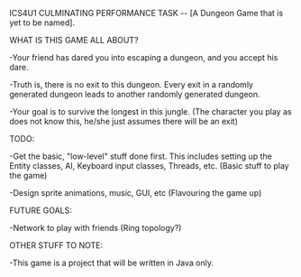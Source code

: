 ICS4U1 CULMINATING PERFORMANCE TASK -- [A Dungeon Game that is yet to be named].

WHAT IS THIS GAME ALL ABOUT?

  -Your friend has dared you into escaping a dungeon, and you accept his dare.
  
  -Truth is, there is no exit to this dungeon. Every exit in a randomly generated dungeon leads to another randomly generated dungeon.
  
  -Your goal is to survive the longest in this jungle. (The character you play as does not know this, he/she just assumes there will be an exit)


TODO:

  -Get the basic, "low-level" stuff done first. This includes setting up the Entity classes, AI, Keyboard input classes, Threads, etc. (Basic stuff to play the game)
  
  -Design sprite animations, music, GUI, etc (Flavouring the game up)
  
FUTURE GOALS:

  -Network to play with friends (Ring topology?)

OTHER STUFF TO NOTE:

  -This game is a project that will be written in Java only.
